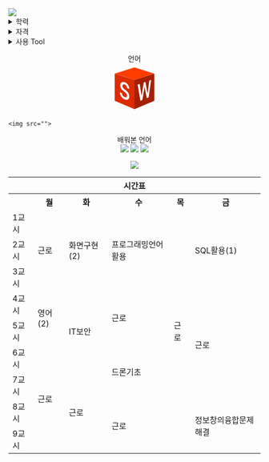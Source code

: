 
<!--
1. soft
2. rounded
3. cylinder
### Hi there 👋
-->

<!--        <img src="https://capsule-render.vercel.app/api?type={원하는 타입}&옵션1={옵션}&···&옵션n={옵션}        -->
<img src="https://capsule-render.vercel.app/api?type=transparent&fontColor=bd7eff&text=JinYong's%20WorkSpace&height=150&fontSize=70">

<details>
  <summary>학력</summary>
  前 경기기계공업고등학교 (GGMT) 하이텍융합기계과 졸업
  <br> KBU 소프트웨어융합과 코딩전공 23학번 재학중
</details>
<details>
    <summary>자격</summary>

  |취득년월일|자격증|발령청|
  |------|---|---|
  |2021.12.24|컴퓨터응용선반기능사|한국인력산업공단|
  |2022.04.15|3D프린터운용기능사|한국인력산업공단|
  |2022.06.24|컴퓨터응용밀링기능사|한국인력산업공단|
  |2022.07.22|전기기능사|한국인력산업공단|

</details>
<details>
    <summary>사용 Tool</summary>
    <img src="https://icons8.kr/icon/62397/solidworks">
<br>solidworks
</details>

<p align="center">
    언어
  <br>
    <svg xmlns="http://www.w3.org/2000/svg" x="0px" y="0px" width="100" height="100" viewBox="0 0 48 48">
<path fill="#dd2c00" d="M24,44L5,36V10l19,6V44z"></path><path fill="#a52005" d="M24,44l19-8V10l-19,6V44z"></path><path fill="#ff3d00" d="M5,10l19-6l19,6l-19,6L5,10z"></path><path fill="#fff" d="M36.538 29.214l1.645-12.583L40 16l-2.438 16.738-1.787.737-2.078-10.928-2.159 12.676L29.653 36 27 20.516l1.987-.69 1.763 11.661 2.135-13.015 1.604-.557L36.538 29.214zM16.855 31.103c0-.324-.036-.626-.109-.905-.073-.279-.206-.56-.399-.841-.193-.281-.458-.577-.794-.889-.336-.311-.766-.664-1.29-1.057-.572-.424-1.097-.864-1.577-1.319-.478-.454-.889-.931-1.232-1.431-.342-.499-.61-1.029-.803-1.59-.193-.561-.289-1.161-.289-1.801 0-.633.1-1.182.301-1.649.201-.468.485-.838.852-1.111.368-.273.809-.438 1.326-.492.519-.055 1.094.017 1.728.215.68.213 1.295.536 1.842.969.549.434 1.014.937 1.395 1.508.382.573.675 1.19.88 1.852.205.663.307 1.332.307 2.007l-2.137-.707c0-.39-.046-.764-.139-1.122-.092-.357-.234-.686-.424-.987-.19-.3-.43-.563-.719-.788-.289-.225-.629-.4-1.022-.526-.369-.119-.688-.167-.957-.144-.268.023-.491.103-.668.242-.177.138-.308.328-.392.569-.084.24-.126.516-.126.828 0 .587.208 1.145.625 1.676.418.533 1.059 1.112 1.925 1.741.682.495 1.276.99 1.779 1.485.505.497.926 1.009 1.263 1.534.337.527.588 1.077.753 1.649C18.917 30.592 19 31.201 19 31.846c0 .682-.104 1.258-.312 1.727-.207.469-.502.823-.884 1.063-.381.24-.84.36-1.378.363-.536.003-1.131-.118-1.784-.361-.579-.215-1.147-.531-1.704-.945-.555-.413-1.051-.907-1.489-1.484-.436-.575-.787-1.22-1.052-1.935C10.132 29.562 10 28.789 10 27.956l2.041.723c0 .499.066.951.199 1.357.133.406.315.765.546 1.077.232.313.506.579.824.8.318.221.662.4 1.032.534.731.266 1.283.271 1.654.014C16.668 32.204 16.855 31.75 16.855 31.103z"></path>
</svg>

    <img src="">
</p>


<p align="center">
    배워본 언어
  <br>
    <img src="https://img.shields.io/badge/HTML5-E34F26?style=for-the-badge&logo=HTML5&logoColor=white"/>
    <img src="https://img.shields.io/badge/JavaScript-F7DF1E?style=for-the-badge&logo=JavaScript&logoColor=white"/>
    <img src="https://img.shields.io/badge/C++-00599C?style=for-the-badge&logo=C++&logoColor=white"/>
</p>


<div align="center">
    
<img src="https://github-readme-stats.vercel.app/api?username=Bluebla1004&show_icons=true">
    
</div>



<table>
        <tr>
            <th colspan="6">시간표</th>
        </tr>
        <tr>
            <th></th>
            <th>월</th>
            <th>화</th>
            <th>수</th>
            <th>목</th>
            <th>금</th>
        </tr>
        <tr>
            <td>1교시</td>
            <td rowspan="3">근로</td>
            <td rowspan="3">화면구현(2)</td>
            <td rowspan="3">프로그래밍언어활용</td>
            <td rowspan="9">근로</td>
            <td rowspan="3">SQL활용(1)</td>
        </tr>
        <tr>
            <td>2교시</td>
        </tr>
        <tr>
            <td>3교시</td>
        </tr>
        <tr>
            <td>4교시</td>
            <td rowspan="2">영어(2)</td>
            <td rowspan="3">IT보안</td>
            <td rowspan="2">근로</td>
            <td rowspan="4">근로</td>
        </tr>
        <tr>
            <td>5교시</td>
        </tr>
        <tr>
            <td>6교시</td>
            <td rowspan="4">근로</td>
            <td rowspan="2">드론기초</td>
        </tr>
        <tr>
            <td>7교시</td>
            <td rowspan="3">근로</td>
        </tr>
        <tr>
            <td>8교시</td>
            <td rowspan="2">근로</td>
            <td rowspan="2">정보창의융합문제해결</td>
        </tr>
        <tr>
            <td>9교시</td>
        </tr>
    </table>
